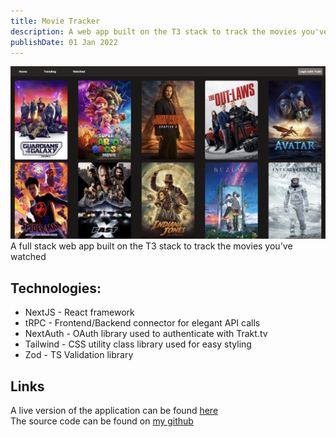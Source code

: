 ```yaml
---
title: Movie Tracker
description: A web app built on the T3 stack to track the movies you've watched
publishDate: 01 Jan 2022
---
```


![Screenshot of the landing page for the movie tracker web application](/assets/moviesApp.jpg)
A full stack web app built on the T3 stack to track the movies you've watched


## Technologies: 
- NextJS - React framework
- tRPC - Frontend/Backend connector for elegant API calls
- NextAuth - OAuth library used to authenticate with Trakt.tv
- Tailwind - CSS utility class library used for easy styling
- Zod - TS Validation library

## Links
A live version of the application can be found [here](https://movies.axbolduc.com)  
The source code can be found on [my github](https://github.com/axbolduc/watched-movies)


